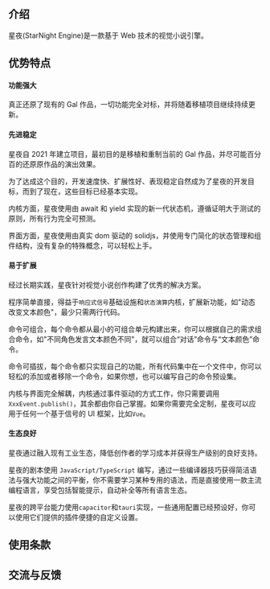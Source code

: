 ## 介绍

星夜(StarNight Engine)是一款基于 Web 技术的视觉小说引擎。

## 优势特点

#### 功能强大

真正还原了现有的 Gal 作品，一切功能完全对标，并将随着移植项目继续持续更新。

#### 先进稳定

星夜自 2021 年建立项目，最初目的是移植和重制当前的 Gal 作品，并尽可能百分百的还原原作品的演出效果。

为了达成这个目的，开发速度快、扩展性好、表现稳定自然成为了星夜的开发目标，而到了现在，这些目标已经基本实现。

内核方面，星夜使用由 await 和 yield 实现的新一代状态机，遵循证明大于测试的原则，所有行为完全可预测。

界面方面，星夜使用由真实 dom 驱动的 solidjs，并使用专门简化的状态管理和组件结构，没有复杂的特殊概念，可以轻松上手。

#### 易于扩展

经过长期实践，星夜针对视觉小说创作构建了优秀的解决方案。

程序简单直接，得益于`响应式信号`基础设施和`状态演算`内核，扩展新功能，如"动态改变文本颜色"，最少只需两行代码。

命令可组合，每个命令都从最小的可组合单元构建出来，你可以根据自己的需求组合命令，如"不同角色发言文本颜色不同"，就可以组合“对话”命令与“文本颜色”命令。

命令可插拔，每个命令都只实现自己的功能，所有代码集中在一个文件中，你可以轻松的添加或者移除一个命令，如果你想，也可以编写自己的命令预设集。

内核与界面完全解耦，内核通过事件驱动的方式工作，你只需要调用`XxxEvent.publish()`，其余都由你自己掌握。如果你需要完全定制，星夜可以应用于任何一个基于信号的 UI 框架，比如`Vue`。

#### 生态良好

星夜通过融入现有工业生态，降低创作者的学习成本并获得生产级别的良好支持。

星夜的剧本使用 `JavaScript/TypeScript` 编写，通过一些编译器技巧获得简洁语法与强大功能之间的平衡，你不需要学习某种专用的语法，而是直接使用一款主流编程语言，享受包括智能提示，自动补全等所有语言生态。

星夜的跨平台能力使用`capacitor`和`tauri`实现，一些通用配置已经预设好，你可以使用它们提供的插件便捷的自定义设置。

## 使用条款

## 交流与反馈
